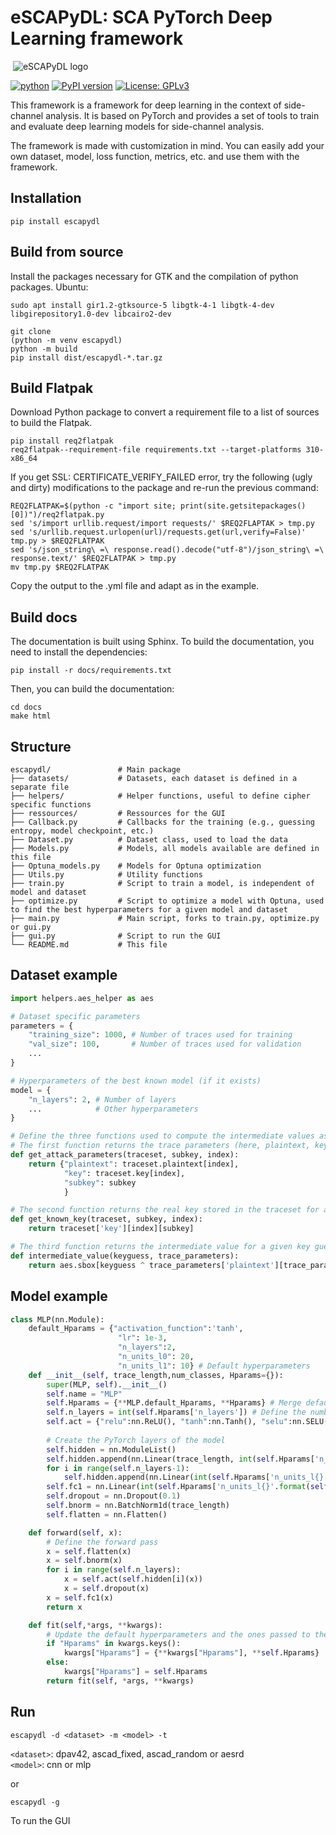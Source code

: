 # eSCAPyDL: SCA PyTorch Deep Learning framework

<img> ![eSCAPyDL logo](escapydl/resources/org/gnome/escapydl/icons/scalable/apps/escapydl-icon.svg) </img>

[![python](https://img.shields.io/badge/python-3.10-blue)](https://www.python.org/downloads/release/python-360/)
[![PyPI version](https://badge.fury.io/py/escapydl.svg)](https://badge.fury.io/py/escapydl)
[![License: GPLv3](https://img.shields.io/badge/License-GPLv3-yellow.svg)](https://opensource.org/license/gpl-3-0/)

This framework is a framework for deep learning in the context of side-channel analysis. It is based on PyTorch and provides a set of tools to train and evaluate deep learning models for side-channel analysis.

The framework is made with customization in mind. You can easily add your own dataset, model, loss function, metrics, etc. and use them with the framework.

## Installation
```
pip install escapydl
```

## Build from source
Install the packages necessary for GTK and the compilation of python packages.
Ubuntu:
```
sudo apt install gir1.2-gtksource-5 libgtk-4-1 libgtk-4-dev libgirepository1.0-dev libcairo2-dev
```

```
git clone
(python -m venv escapydl)
python -m build
pip install dist/escapydl-*.tar.gz
```

## Build Flatpak
Download Python package to convert a requirement file to a list of sources to build the Flatpak.
```
pip install req2flatpak
req2flatpak--requirement-file requirements.txt --target-platforms 310-x86_64
```
If you get SSL: CERTIFICATE_VERIFY_FAILED error, try the following (ugly and dirty) modifications to the package and re-run the previous command:
```
REQ2FLATPAK=$(python -c "import site; print(site.getsitepackages()[0])")/req2flatpak.py
sed 's/import urllib.request/import requests/' $REQ2FLAPTAK > tmp.py
sed 's/urllib.request.urlopen(url)/requests.get(url,verify=False)' tmp.py > $REQ2FLATPAK
sed 's/json_string\ =\ response.read().decode("utf-8")/json_string\ =\ response.text/' $REQ2FLATPAK > tmp.py
mv tmp.py $REQ2FLATPAK
```

Copy the output to the .yml file and adapt as in the example.

## Build docs
The documentation is built using Sphinx. To build the documentation, you need to install the dependencies:
```
pip install -r docs/requirements.txt
```
Then, you can build the documentation:
```
cd docs
make html
```

## Structure
```
escapydl/               # Main package
├── datasets/           # Datasets, each dataset is defined in a separate file
├── helpers/            # Helper functions, useful to define cipher specific functions
├── ressources/         # Ressources for the GUI
├── Callback.py         # Callbacks for the training (e.g., guessing entropy, model checkpoint, etc.)
├── Dataset.py          # Dataset class, used to load the data
├── Models.py           # Models, all models available are defined in this file
├── Optuna_models.py    # Models for Optuna optimization
├── Utils.py            # Utility functions
├── train.py            # Script to train a model, is independent of model and dataset
├── optimize.py         # Script to optimize a model with Optuna, used to find the best hyperparameters for a given model and dataset
├── main.py             # Main script, forks to train.py, optimize.py or gui.py
├── gui.py              # Script to run the GUI
└── README.md           # This file
```

## Dataset example
```python
import helpers.aes_helper as aes

# Dataset specific parameters
parameters = {
    "training_size": 1000, # Number of traces used for training
    "val_size": 100,       # Number of traces used for validation
    ...
}

# Hyperparameters of the best known model (if it exists)
model = {
    "n_layers": 2, # Number of layers
    ...            # Other hyperparameters
}

# Define the three functions used to compute the intermediate values associated to the traces
# The first function returns the trace parameters (here, plaintext, key and subkey) for a given trace index
def get_attack_parameters(traceset, subkey, index):
    return {"plaintext": traceset.plaintext[index], 
            "key": traceset.key[index], 
            "subkey": subkey
            }

# The second function returns the real key stored in the traceset for a given trace index
def get_known_key(traceset, subkey, index):
    return traceset['key'][index][subkey]

# The third function returns the intermediate value for a given key guess and trace parameters
def intermediate_value(keyguess, trace_parameters):
    return aes.sbox[keyguess ^ trace_parameters['plaintext'][trace_parameters['subkey']]]
```

## Model example
```python
class MLP(nn.Module):
    default_Hparams = {"activation_function":'tanh',
                        "lr": 1e-3,
                        "n_layers":2,
                        "n_units_l0": 20, 
                        "n_units_l1": 10} # Default hyperparameters
    def __init__(self, trace_length,num_classes, Hparams={}):
        super(MLP, self).__init__()
        self.name = "MLP"
        self.Hparams = {**MLP.default_Hparams, **Hparams} # Merge default and given Hparams
        self.n_layers = int(self.Hparams['n_layers']) # Define the number of layers
        self.act = {"relu":nn.ReLU(), "tanh":nn.Tanh(), "selu":nn.SELU()}[self.Hparams['activation_function'].lower()] if 'activation_function' in self.Hparams.keys() else nn.ReLU() # Define the activation function
        
        # Create the PyTorch layers of the model
        self.hidden = nn.ModuleList()
        self.hidden.append(nn.Linear(trace_length, int(self.Hparams['n_units_l0'])))
        for i in range(self.n_layers-1):
            self.hidden.append(nn.Linear(int(self.Hparams['n_units_l{}'.format(i)]), int(self.Hparams['n_units_l{}'.format(i+1)])))
        self.fc1 = nn.Linear(int(self.Hparams['n_units_l{}'.format(self.n_layers-1)]), num_classes)
        self.dropout = nn.Dropout(0.1)
        self.bnorm = nn.BatchNorm1d(trace_length)
        self.flatten = nn.Flatten()

    def forward(self, x):
        # Define the forward pass
        x = self.flatten(x)
        x = self.bnorm(x)
        for i in range(self.n_layers):
            x = self.act(self.hidden[i](x))
            x = self.dropout(x)
        x = self.fc1(x)
        return x

    def fit(self,*args, **kwargs):
        # Update the default hyperparameters and the ones passed to the model.fit function and redirect to the global fit function
        if "Hparams" in kwargs.keys():
            kwargs["Hparams"] = {**kwargs["Hparams"], **self.Hparams}
        else:
            kwargs["Hparams"] = self.Hparams
        return fit(self, *args, **kwargs)
```

## Run
```
escapydl -d <dataset> -m <model> -t
```  
`<dataset>`: dpav42, ascad_fixed, ascad_random or aesrd  
`<model>`: cnn or mlp

or

```
escapydl -g
```  
To run the GUI

